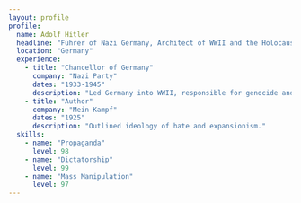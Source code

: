 ```yaml
---
layout: profile
profile:
  name: Adolf Hitler
  headline: "Führer of Nazi Germany, Architect of WWII and the Holocaust"
  location: "Germany"
  experience:
    - title: "Chancellor of Germany"
      company: "Nazi Party"
      dates: "1933-1945"
      description: "Led Germany into WWII, responsible for genocide and global conflict."
    - title: "Author"
      company: "Mein Kampf"
      dates: "1925"
      description: "Outlined ideology of hate and expansionism."
  skills:
    - name: "Propaganda"
      level: 98
    - name: "Dictatorship"
      level: 99
    - name: "Mass Manipulation"
      level: 97
---
```

